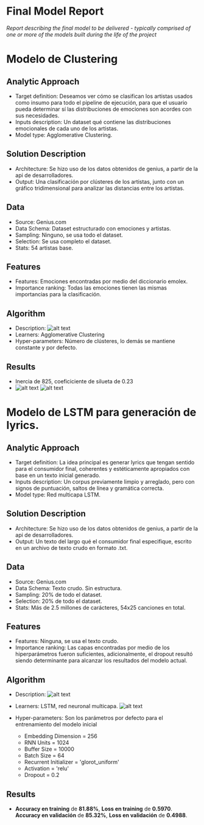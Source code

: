 # Final Model Report
_Report describing the final model to be delivered - typically comprised of one or more of the models built during the life of the project_

# Modelo de Clustering

## Analytic Approach 
* Target definition: Deseamos ver cómo se clasifican los artistas usados como insumo para todo el pipeline de ejecución, para que el usuario pueda determinar sí las distribuciones de emociones son acordes con sus necesidades.
* Inputs description: Un dataset qué contiene las distribuciones emocionales de cada uno de los artistas.
* Model type: Agglomerative Clustering.

## Solution Description
* Architecture: Se hizo uso de los datos obtenidos de genius, a partir de la api de desarrolladores.
* Output: Una clasificación por clústeres de los artistas, junto con un gráfico tridimensional para analizar las distancias entre los artistas.

## Data
* Source: Genius.com
* Data Schema: Dataset estructurado con emociones y artistas.
* Sampling: Ninguno, se usa todo el dataset.
* Selection: Se usa completo el dataset.
* Stats: 54 artistas base.

## Features
* Features: Emociones encontradas por medio del diccionario emolex.
* Importance ranking: Todas las emociones tienen las mismas importancias para la clasificación.

## Algorithm
* Description: ![alt text](https://i.imgur.com/zhFzYcS.jpeg)
* Learners: Agglomerative Clustering
* Hyper-parameters: Número de clústeres, lo demás se mantiene constante y por defecto.

## Results
* Inercia de 825, coeficiciente de silueta de 0.23
* ![alt text](https://i.imgur.com/ISXVesp.png)
  ![alt text](https://i.imgur.com/6oWnks3.png)

# Modelo de LSTM para generación de lyrics.

## Analytic Approach 
* Target definition: La idea principal es generar lyrics que tengan sentido para el consumidor final, coherentes y estéticamente apropiados con base en un texto inicial generado. 
* Inputs description: Un corpus previamente limpio y arreglado, pero con signos de puntuación, saltos de línea y gramática correcta.
* Model type: Red multicapa LSTM. 

## Solution Description
* Architecture: Se hizo uso de los datos obtenidos de genius, a partir de la api de desarrolladores.
* Output: Un texto del largo qué el consumidor final especifique, escrito en un archivo de texto crudo en formato .txt.

## Data
* Source: Genius.com
* Data Schema: Texto crudo. Sin estructura.
* Sampling: 20% de todo el dataset.
* Selection: 20% de todo el dataset.
* Stats: Más de 2.5 millones de carácteres, 54x25 canciones en total.

## Features
* Features: Ninguna, se usa el texto crudo.
* Importance ranking: Las capas encontradas por medio de los hiperparámetros fueron suficientes, adicionalmente, el dropout resultó siendo determinante para alcanzar los resultados del modelo actual. 

## Algorithm
* Description: ![alt text](https://i.imgur.com/wDScpQi.jpeg)
* Learners: LSTM, red neuronal multicapa. ![alt text](https://i.imgur.com/gExYgkn.png)
* Hyper-parameters: Son los parámetros por defecto para el entrenamiento del modelo inicial

    * Embedding Dimension = 256
    * RNN Units = 1024
    * Buffer Size = 10000
    * Batch Size = 64
    * Recurrent Initializer = 'glorot_uniform'
    * Activation = 'relu' 
    * Dropout = 0.2

## Results
* **Accuracy en training** de **81.88%**, **Loss en training** de **0.5970**. **Accuracy en validación** de **85.32%**, **Loss en validación** de **0.4988**.
